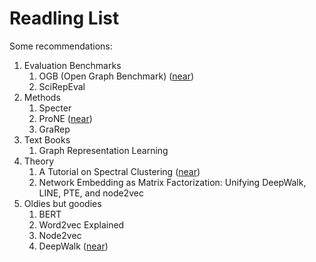 # Readling List

Some recommendations:

<ol>
<li>Evaluation Benchmarks
    <ol>
    <li><href="https://arxiv.org/pdf/2103.09430.pdf">OGB (Open Graph Benchmark) (<a href="OGB_Benchmarks.md">near</a>)</a></li>
    <li><href="https://arxiv.org/abs/2211.13308">SciRepEval</a></li>
    </ol>
</li>
<li>Methods
    <ol>
    <li><href="https://aclanthology.org/2020.acl-main.207.pdf">Specter</a></li>
    <li><href="https://www.ijcai.org/proceedings/2019/0594.pdf">ProNE</a> (<a href="ProNE.md">near</a>)</li>
    <li><href="https://dl.acm.org/doi/10.1145/2806416.2806512">GraRep</a></li>
    </ol>
</li>
<li>Text Books
    <ol>
    <li><ref="https://www.cs.mcgill.ca/~wlh/grl_book/files/GRL_Book.pdf">Graph Representation Learning</a></li>
    </ol>
</li>
<li>Theory
    <ol>
    <li><href="https://arxiv.org/pdf/0711.0189.pdf">A Tutorial on Spectral Clustering</a> (<a href="Spectral_Graph_Theory.md">near</a>)</li>   
    <li><href="https://arxiv.org/pdf/1710.02971.pdf">Network Embedding as Matrix Factorization: Unifying
DeepWalk, LINE, PTE, and node2vec</a></li>
    </ol>
</li>
<li>Oldies but goodies
    <ol>
    <li><href="https://aclanthology.org/N19-1423.pdf">BERT</a></li>
    <li><href="https://arxiv.org/pdf/1402.3722.pdf">Word2vec Explained</a></li>
    <li><href="https://cs.stanford.edu/people/jure/pubs/node2vec-kdd16.pdf">Node2vec</a></li>
    <li><href="https://arxiv.org/pdf/1403.6652.pdf">DeepWalk</a> (<a href="DeepWalk.md">near</a>)</li>
    </ol>
</li>
</ol>


